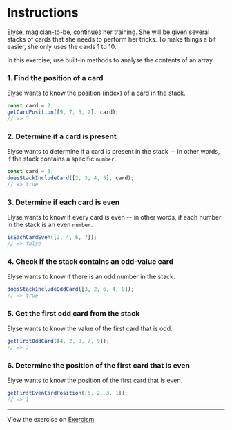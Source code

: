 # Instructions

Elyse, magician-to-be, continues her training. She will be given several stacks of cards that she needs to perform her tricks. To make things a bit easier, she only uses the cards 1 to 10.

In this exercise, use built-in methods to analyse the contents of an array.

### 1. Find the position of a card

Elyse wants to know the position (index) of a card in the stack.

```js
const card = 2;
getCardPosition([9, 7, 3, 2], card);
// => 3
```

### 2. Determine if a card is present

Elyse wants to determine if a card is present in the stack -- in other words, if the stack contains a specific `number`.

```js
const card = 3;
doesStackIncludeCard([2, 3, 4, 5], card);
// => true
```

### 3. Determine if each card is even

Elyse wants to know if every card is even -- in other words, if each number in the stack is an even `number`.

```js
isEachCardEven([2, 4, 6, 7]);
// => false
```

### 4. Check if the stack contains an odd-value card

Elyse wants to know if there is an odd number in the stack.

```js
doesStackIncludeOddCard([3, 2, 6, 4, 8]);
// => true
```

### 5. Get the first odd card from the stack

Elyse wants to know the value of the first card that is odd.

```js
getFirstOddCard([4, 2, 8, 7, 9]);
// => 7
```

### 6. Determine the position of the first card that is even

Elyse wants to know the position of the first card that is even.

```js
getFirstEvenCardPosition([5, 2, 3, 1]);
// => 1
```

---

View the exercise on [Exercism](https://exercism.org/tracks/javascript/exercises/elyses-analytic-enchantments).
